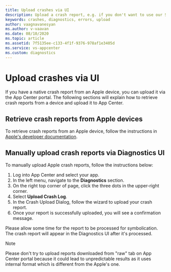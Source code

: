 ```yaml
---
title: Upload crashes via UI
description: Upload a crash report, e.g. if you don't want to use our SDK or develop for a custom platform.
keywords: crashes, diagnostics, errors, upload
author: vaagnavanesyan
ms.author: v-vaavan
ms.date: 08/10/2020
ms.topic: article
ms.assetid: 7f5135ee-c133-4f1f-9376-978af1e3405d
ms.service: vs-appcenter
ms.custom: diagnostics
---
```


# Upload crashes via UI

If you have a native crash report from an Apple device, you can upload it via the App Center portal. The following sections will explain how to retrieve crash reports from a device and upload it to App Center.


## Retrieve crash reports from Apple devices
To retrieve crash reports from an Apple device, follow the instructions in [Apple's developer documentation](https://developer.apple.com/documentation/xcode/diagnosing_issues_using_crash_reports_and_device_logs/acquiring_crash_reports_and_diagnostic_logs).

## Manually upload crash reports via Diagnostics UI
To manually upload Apple crash reports, follow the instructions below:

1. Log into App Center and select your app.
2. In the left menu, navigate to the **Diagnostics** section.
3. On the right top corner of page, click the three dots in the upper-right corner.
4. Select **Upload Crash Log**.
5. In the Crash Upload Dialog, follow the wizard to upload your crash report.
6. Once your report is successfully uploaded, you will see a confirmation message.

Please allow some time for the report to be processed for symbolication. The crash report will appear in the Diagnostics UI after it's processed.

> [!NOTE]
> Please don't try to upload reports downloaded from "raw" tab on App Center portal because it could lead to unpredictable results as it uses internal format which is different from the Apple's one.
